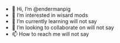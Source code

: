 - 👋 Hi, I’m @endermanpig
- 👀 I’m interested in wisard mods
- 🌱 I’m currently learning will not say
- 💞️ I’m looking to collaborate on will not say
- 📫 How to reach me will not say

<!---
endermanpig/endermanpig is a ✨ special ✨ repository because its `README.md` (this file) appears on your GitHub profile.
You can click the Preview link to take a look at your changes.
--->
